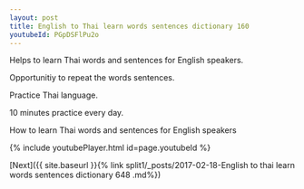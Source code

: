 ```yaml
---
layout: post
title: English to Thai learn words sentences dictionary 160 
youtubeId: PGpDSFlPu2o
---
```

 
 
Helps to learn Thai words and sentences for English speakers.

Opportunitiy to repeat the words sentences. 

Practice Thai language. 
 
10 minutes practice every day. 
 
How to learn Thai words and sentences for English speakers 
 
{% include youtubePlayer.html id=page.youtubeId %}
 
 
[Next]({{ site.baseurl }}{% link  split1/_posts/2017-02-18-English to thai learn words sentences dictionary 648 .md%})
 
